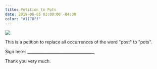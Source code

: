 ```yaml
---
title: Petition to Pots
date: 2019-06-05 03:00:00 -04:00
color: "#1178ff"
---
```


![](https://files.elliott.computer/images/pots.png)

This is a petition to replace all occurrences of the word "post" to "pots".

Sign here: __________________________________

Thank you very much.


